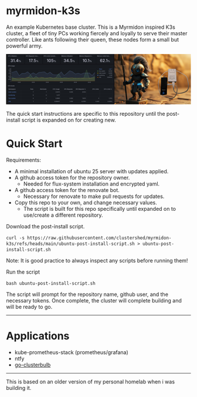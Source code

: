 # myrmidon-k3s
An example Kubernetes base cluster. This is a Myrmidon inspired K3s cluster, a fleet of tiny PCs working fiercely and loyally to serve their master controller. Like ants following their queen, these nodes form a small but powerful army.


![The First k3s Myrmidon Soldier](https://raw.githubusercontent.com/clustershed/images/refs/heads/main/myrmidon-0-grafana-figure-and-hardware.jpg)


The quick start instructions are specific to this repository until the post-install script is expanded on for creating new.


# Quick Start

Requirements:
- A minimal installation of ubuntu 25 server with updates applied.
- A github access token for the repository owner.
  - Needed for flux-system installation and encrypted yaml.
- A github access token for the renovate bot.
  - Necessary for renovate to make pull requests for updates.
- Copy this repo to your own, and change necessary values.
  - The script is built for this repo specifically until expanded on to use/create a different repository.

Download the post-install script.
```shell
curl -s https://raw.githubusercontent.com/clustershed/myrmidon-k3s/refs/heads/main/ubuntu-post-install-script.sh > ubuntu-post-install-script.sh
```

Note: It is good practice to always inspect any scripts before running them!

Run the script
```shell
bash ubuntu-post-install-script.sh
```

The script will prompt for the repository name, github user, and the necessary tokens. Once complete, the cluster will complete building and will be ready to go.


---

# Applications
- kube-prometheus-stack (prometheus/grafana)
- ntfy
- [go-clusterbulb](https://github.com/clustershed/go-clusterbulb)

  

---

This is based on an older version of my personal homelab when i was building it.





